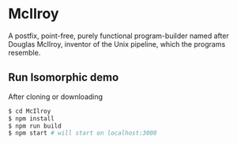 # McIlroy
A postfix, point-free, purely functional program-builder named after Douglas McIlroy, inventor of the Unix pipeline, which the programs resemble.

## Run Isomorphic demo
After cloning or downloading
```sh
$ cd McIlroy
$ npm install
$ npm run build
$ npm start # will start on localhost:3000
```
